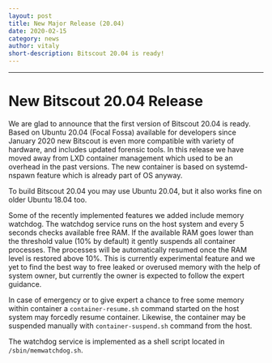 ```yaml
---
layout: post
title: New Major Release (20.04)
date: 2020-02-15
category: news
author: vitaly
short-description: Bitscout 20.04 is ready!
---
```


-----

# New Bitscout 20.04 Release #  
We are glad to announce that the first version of Bitscout 20.04 is ready. Based on Ubuntu 20.04 (Focal Fossa) available for developers since January 2020 new Bitscout is even more compatible with variety of hardware, and includes updated forensic tools. In this release we have moved away from LXD container management which used to be an overhead in the past versions. The new container is based on systemd-nspawn feature which is already part of OS anyway.

To build Bitscout 20.04 you may use Ubuntu 20.04, but it also works fine on older Ubuntu 18.04 too.

Some of the recently implemented features we added include memory watchdog. The watchdog service runs on the host system and every 5 seconds checks available free RAM. If the available RAM goes lower than the threshold value (10% by default) it gently suspends all container processes. The processes will be automatically resumed once the RAM level is restored above 10%. This is currently experimental feature and we yet to find the best way to free leaked or overused memory with the help of system owner, but currently the owner is expected to follow the expert guidance.

In case of emergency or to give expert a chance to free some memory within container a `container-resume.sh` command started on the host system may forcedly resume container. Likewise, the container may be suspended manually with `container-suspend.sh` command from the host.

The watchdog service is implemented as a shell script located in `/sbin/memwatchdog.sh`.
